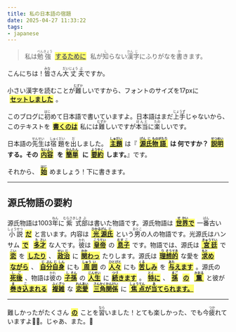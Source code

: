 ```yaml
---
title: 私の日本語の宿題
date: 2025-04-27 11:33:22
tags:
- japanese
---
```

> 私は<ruby>勉<rt>べん</rt>強<rt>きょう</rt></ruby><span class="tooltip"><u><strong>するために</strong></u><span class="tooltiptext">It expresses a purpose rather than an action to do something, that's why it's better for me to use するために instead of しに.</span></span> 私が<ruby>知<rt>し</rt></ruby>らない<ruby>漢<rt>かん</rt>字<rt>じ</rt></ruby>にふりがなを<ruby>書<rt>か</rt></ruby>きます。

こんにちは！<ruby>皆<rt>みな</rt></ruby>さん<ruby>大<rt>だい</rt>丈<rt>じょう</rt>夫<rt>ぶ</rt></ruby>ですか。

小さい漢字を読むことが<ruby>難<rt>むずか</rt></ruby>しいですから、フォントのサイズを17pxに<span class="tooltip"><u><strong>セットしました</strong></u><span class="tooltiptext"><ruby>設<rt>せっ</rt>定<rt>てい</rt></ruby>しました is more natural and better for formal conversations, but why not use the power of <strong>japanglish</strong> when it is understandable and casual 😅</span></span>。

このブログに<ruby>初<rt>はじ</rt></ruby>めて日本語で書いていますよ。日本語はまだ<ruby>上手<rt>じょうず</rt></ruby>じゃないから、このテキストを<span class="tooltip"><u><strong>書くのは</strong></u><span class="tooltiptext">I learned it is more natural to use 書くのは instead of 書くことが to stress the difficulty in writing in japanese, not the writing action itself.</span></span>私には<ruby>難<rt>むずか</rt></ruby>しいですが<ruby>本当<rt>ほんと</rt></ruby>に<ruby>楽<rt>たの</rt></ruby>しいです。

日本語の<ruby>先生<rt>せんせい</rt></ruby>は<ruby>宿題<rt>しゅくだい</rt></ruby>を<ruby>出<rt>だ</rt></ruby>しました。<span class="tooltip"><u><strong><ruby>主題<rt>しゅだい</rt></ruby></strong></u><span class="tooltiptext">主題 means "subject, theme".</span></span>は『**<span class="tooltip"><u><strong><ruby>源<rt>げん</rt>氏<rt>じ</rt>物<rt>もの</rt>語<rt>がたり</rt></ruby></strong></u><span class="tooltiptext">源氏物語 means The Story of Genji. 源氏 is Genji (Kanji's of source and Mr/Mrs), and 物語 means story. 物 means thing, and 語 means word, speach (often used as 語り). </span></span>は 何ですか？<span class="tooltip"><u><strong><ruby>説<rt>せつ</rt>明<rt>めい</rt></ruby></strong></u><span class="tooltiptext">説明 means "explanation, description".</span></span>する。その<span class="tooltip"><u><strong><ruby>内<rt>ない</rt>容<rt>よう</rt></strong></u><span class="tooltiptext">It means "contents, content".</span></span> を<span class="tooltip"><u><strong><ruby>簡<rt>かん</rt>単<rt>たん</rt></ruby></strong></u><span class="tooltiptext">It means "simple, easy, uncomplicated".</span></span> に<span class="tooltip"><u><strong><ruby>要<rt>よう</rt>約<rt>やく</rt></ruby></strong></u><span class="tooltiptext">It means "summary, digest".</span></span>します。**』です。

それから、<span class="tooltip"><u><strong><ruby>始<rt>はじ</rt></ruby></strong></u><span class="tooltiptext">Do not confuse 始 with 初. Although they have some overlapping meanings, 始 means "start, begin" whereas 初 means "first, at first".</span></span>めましょう！下に書きます。

---

## 源氏物語の要約

源氏物語は1003<ruby>年<rt>ねん</rt></ruby>に<ruby>紫<rt>むらさき</rt>式<rt>しき</rt>部<rt>ぶ</rt></ruby>は書いた物語です。源氏物語は<span class="tooltip"><u><strong><ruby>世<rt>せ</rt>界<rt>かい</rt></ruby>で</strong></u><span class="tooltiptext">In these kind of contexts, で must be used with <ruby>世<rt>せ</rt>界<rt>かい</rt></ruby>.</span></span>一<ruby>番<rt>ばん</rt></ruby>古い<ruby>小<rt>しょう</rt>説<rt>せつ</rt></ruby><span class="tooltip"><u><strong>だ</strong></u><span class="tooltiptext">Don't forget だ! Nouns get a だ in the end in the context of plain form.</span></span>と言います。内容は<span class="tooltip"><u><strong><ruby>光<rt>ひかる</rt>源<rt>げん</rt>氏<rt>じ</rt></ruby></strong></u><span class="tooltiptext">Hikaru Genji, the main protagonist of **The Tale of Genji**</span></span>という<ruby>男<rt>おとこ</rt></ruby>の人の物語です。光源氏はハンサム<span class="tooltip"><u><strong>で</strong></u><span class="tooltiptext">Don't forget to use で to connect a な-adjective with another adjective. Also remember that い-adjectives drop their い and gets くて instead.</span></span><span class="tooltip"><u><strong><ruby>多<rt>た</rt>才<rt>さい</rt></ruby></strong></u><span class="tooltiptext">It means "talented".</span></span>な人です。<ruby>彼<rt>かれ</rt></ruby>は<span class="tooltip"><u><strong><ruby>皇<rt>こう</rt>帝<rt>てい</rt></ruby></strong></u><span class="tooltiptext">It means "emperor".</span></span>の<span class="tooltip"><u><strong><ruby>息<rt>むす</rt>子<rt>こ</rt></ruby></strong></u><span class="tooltiptext">It means "son".</span></span>です。物語では、源氏は<span class="tooltip"><u><strong><ruby>宮<rt>きゅう</rt>廷<rt>てい</rt></ruby></strong></u><span class="tooltiptext">It means "royal court".</span></span>で<span class="tooltip"><u><strong><ruby>恋<rt>こい</rt></ruby></strong></u><span class="tooltiptext">The verb for "to fall in love".</span></span>を<span class="tooltip"><u><strong>したり</strong></u><span class="tooltiptext">たり～たり　form</span></span>、<span class="tooltip"><u><strong><ruby>政<rt>せい</rt>治<rt>じ</rt></ruby></strong></u><span class="tooltiptext">It means "politics".</span></span>に<span class="tooltip"><u><strong><ruby>関<rt>かか</rt></ruby>わっ</strong></u><span class="tooltiptext">関わる means "to be involved (in)"</span></span>たりします。源氏は<span class="tooltip"><u><strong><ruby>理<rt>り</rt>想<rt>そう</rt>的<rt>てき</rt></ruby></strong></u><span class="tooltiptext"><ruby>理<rt>り</rt>想<rt>そう</rt>的<rt>てき</rt></ruby> means "ideal".</span></span>な愛を<span class="tooltip"><u><strong><ruby>求<rt>もと</rt></ruby>め</strong></u><span class="tooltiptext"><ruby>求<rt>もと</rt></ruby>める means "to want, to request, **to seek (as in this context)**".</span></span><span class="tooltip"><u><strong>ながら</strong></u><span class="tooltiptext">～ながら means "while, during". You can form a verb with ながら by taking its ます form, dropping the ます and replacing it with ながら.</span></span>、<span class="tooltip"><u><strong><ruby>自<rt>じ</rt>分<rt>ぶん</rt>自<rt>じ</rt>身<rt>しん</rt></ruby></strong></u><span class="tooltiptext">There is a little nuance there. <ruby>自<rt>じ</rt>分<rt>ぶん</rt></ruby> and <ruby>自<rt>じ</rt>身<rt>しん</rt></ruby> both mean "oneself". 自分 itself is casual,  自身 is formal, and 自分自身 has the strongest emphasis among them.</span></span>にも<span class="tooltip"><u><strong><ruby>周<rt>しゅう</rt>囲<rt>い</rt></ruby></strong></u><span class="tooltiptext">It means "surroundings". In this context, 周囲の人々 means "people **around** (him)"</span></span>の<span class="tooltip"><u><strong><ruby>人々<rt>ひとびと</rt></ruby></strong></u><span class="tooltiptext">**人 means "person", 人々 means "people".** The kanji 々 (kurikaeshi) makes the kanji before itself read twice, often with the second part getting a dakuten at the first syllable. It usually adds a meaning of the thing being more than one.</span></span>にも<span class="tooltip"><u><strong><ruby>苦<rt>くる</rt></ruby>しみ</strong></u><span class="tooltiptext">It means "pain, suffering".</span></span>を<span class="tooltip"><u><strong><ruby>与<rt>あた</rt></ruby>えます</strong></u><span class="tooltiptext">与える means "**to give (something non-material like damage, influence, pain)**, to provide, to assign, to cause, to pass".</span></span>。源氏の<span class="tooltip"><u><strong><ruby>死<rt>し</rt></ruby><ruby>後<rt>ご</rt></ruby></strong></u><span class="tooltiptext"><ruby>死<rt>し</rt></ruby> means "death", <ruby>後<rt>ご</rt></ruby> means "after". In this context, 源氏の死後 means "After the death of Genji".</span></span>、物語は<ruby>彼<rt>かれ</rt></ruby>の<span class="tooltip"><u><strong><ruby>子<rt>し</rt>孫<rt>そん</rt></ruby></strong></u><span class="tooltiptext">It means "descendant".</span></span>の<span class="tooltip"><u><strong><ruby>人<rt>じん</rt>生<rt>せい</rt></ruby></strong></u><span class="tooltiptext">It means "(one's) life, human life".</span></span>に<span class="tooltip"><u><strong><ruby>続<rt>つづ</rt></ruby>きます</strong></u><span class="tooltiptext">続く means "to continue".</span></span>。<span class="tooltip"><u><strong><ruby>特<rt>とく</rt></ruby>に</strong></u><span class="tooltiptext">It means "particularly".</span></span>、<span class="tooltip"><u><strong><ruby>孫<rt>まご</rt></ruby></strong></u><span class="tooltiptext">It means "grandchild".</span></span><span class="tooltip"><u><strong>の</strong></u><span class="tooltiptext">の can be used as "of, the" as in "Kaoru **the** grandchild"</span></span><span class="tooltip"><u><strong><ruby>薫<rt>かおる</rt></ruby></strong></u><span class="tooltiptext">It normally read as <ruby>薫<rt>くん</rt></ruby>, and means "pleasent smell, aroma", but in this context, it is the name of Kaoru Genji, the grandchild of Hikaru Genji.</span></span>と彼が<span class="tooltip"><u><strong><ruby>巻<rt>ま</rt></ruby>き<ruby>込<rt>こ</rt></ruby>まれる</strong></u><span class="tooltiptext">巻き込む means "to caught up in". It means "to **be** caught up in" when conjugated to ～られる form (Passive form).</span></span><span class="tooltip"><u><strong><ruby>複<rt>ふく</rt>雑<rt>ざつ</rt></ruby></strong></u><span class="tooltiptext">It means "complex".</span></span>な<span class="tooltip"><u><strong><ruby>恋<rt>れん</rt>愛<rt>あい</rt></ruby></strong></u><span class="tooltiptext">恋 is love that is youthful, emotional, often unfulfilled. 愛 is love that is serious, lasting, broader than just romance. 恋愛 is a neutral term for love/romance as a concept.</span></span><span class="tooltip"><u><strong><ruby>三<rt>さん</rt>角<rt>かく</rt>関<rt>かん</rt>係<rt>けい</rt></ruby></strong></u><span class="tooltiptext">三角 means "triangle, triangular shape", and 関係 means "relationship". 三角関係 has a broader meaning, that's why combining it with 恋愛 as 恋愛三角関係 emphasizes the **romantic** context of it being a "love triangle". At least, that's how I understand it so far 😅</span></span>に<span class="tooltip"><u><strong><ruby>焦<rt>しょう</rt>点<rt>てん</rt></ruby>が<ruby>当<rt>あ</rt></ruby>てられます。</strong></u><span class="tooltiptext">焦点が当てられる roughly means "focus is placed on". 焦点 means "focus, focal point", and 当てる means "to hit, to apply, to direct (e.g. attention)"</span></span>

---

難しかったがたくさん<span class="tooltip"><u><strong>の</strong></u><span class="tooltiptext">I learned that I can't modify a noun with a quantity adverb without の particle.</span></span>ことを<ruby>習<rt>なら</rt></ruby>いました！とても楽しかった、でも今<ruby>疲<rt>つか</rt></ruby>れていますよ😮‍💨。じゃあ、また。👋

<style>
/* 
Usage: <span class="tooltip"><u><strong>TEXT</strong></u><span class="tooltiptext">EXPLANATION</span></span>
*/

u {
    background-color: #FFFF0090;
    border-right: solid 5px #fff;
    border-left: solid 5px #fff;
    padding: 1px;
}

.e-content {
    font-size: 17px;
    line-height: 2;
}

.tooltip {
  position: relative;
  display: inline-block;
  cursor: pointer;
}

.tooltip .tooltiptext {
  visibility: hidden;
  background-color: #000000DD;
  color: #fff;
  box-shadow: 0px 4px 18px rgba(0, 0, 0, 0.4);
  font-weight: 500;
  width: 200px;
  text-align: center;
  font-size: 12px;
  border-radius: 5px;
  padding: 5px;
  position: absolute;
  z-index: 1;
  bottom: 125%; /* Position the tooltip above the text */
  left: 50%;
  margin-left: -110px; /* Center the tooltip */
}

.tooltip:hover .tooltiptext,
.tooltip:focus .tooltiptext,
.tooltip.active .tooltiptext {
  visibility: visible;
}
</style>

<script>
  document.querySelectorAll('.tooltip').forEach(el => {
    el.addEventListener('click', () => {
      // Remove active from others
      document.querySelectorAll('.tooltip.active').forEach(other => {
        if (other !== el) other.classList.remove('active');
      });
      // Toggle active on this one
      el.classList.toggle('active');
    });

    // Close tooltip if clicking outside
    document.addEventListener('click', e => {
      if (!el.contains(e.target)) el.classList.remove('active');
    });
  });
</script>